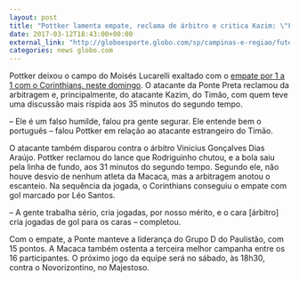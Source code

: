 ```yaml
---
layout: post
title: "Pottker lamenta empate, reclama de árbitro e critica Kazim: \"Falso humilde\""
date: 2017-03-12T18:43:00+00:00
external_link: "http://globoesporte.globo.com/sp/campinas-e-regiao/futebol/times/ponte-preta/noticia/2017/03/pottker-lamenta-empate-reclama-de-arbitro-e-critica-kazim-falso-humilde.html"
categories: news globo.com
---
```

Pottker deixou o campo do Moisés Lucarelli exaltado com o [empate por 1 a 1 com o Corinthians, neste domingo](http://globoesporte.globo.com/sp/campinas-e-regiao/futebol/campeonato-paulista/jogo/12-03-2017/ponte-preta-corinthians/). O atacante da Ponte Preta reclamou da arbitragem e, principalmente, do atacante Kazim, do Timão, com quem teve uma discussão mais ríspida aos 35 minutos do segundo tempo.

– Ele é um falso humilde, falou pra gente segurar. Ele entende bem o português – falou Pottker em relação ao atacante estrangeiro do Timão.

O atacante também disparou contra o árbitro Vinicius Gonçalves Dias Araújo. Pottker reclamou do lance que Rodriguinho chutou, e a bola saiu pela linha de fundo, aos 31 minutos do segundo tempo. Segundo ele, não houve desvio de nenhum atleta da Macaca, mas a arbitragem anotou o escanteio. Na sequência da jogada, o Corinthians conseguiu o empate com gol marcado por Léo Santos.

– A gente trabalha sério, cria jogadas, por nosso mérito, e o cara [árbitro] cria jogadas de gol para os caras – completou.

Com o empate, a Ponte manteve a liderança do Grupo D do Paulistão, com 15 pontos. A Macaca também ostenta a terceira melhor campanha entre os 16 participantes. O próximo jogo da equipe será no sábado, às 18h30, contra o Novorizontino, no Majestoso.

